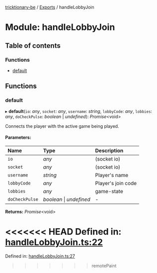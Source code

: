 [tricktionary-be](../README.md) / [Exports](../modules.md) / handleLobbyJoin

# Module: handleLobbyJoin

## Table of contents

### Functions

- [default](handlelobbyjoin.md#default)

## Functions

### default

▸ **default**(`io`: *any*, `socket`: *any*, `username`: *string*, `lobbyCode`: *any*, `lobbies`: *any*, `doCheckPulse`: *boolean* \| *undefined*): *Promise*<void\>

Connects the player with the active game being played.

#### Parameters:

Name | Type | Description |
:------ | :------ | :------ |
`io` | *any* | (socket io)   |
`socket` | *any* | (socket io)   |
`username` | *string* | Player's name   |
`lobbyCode` | *any* | Player's join code   |
`lobbies` | *any* | game-state    |
`doCheckPulse` | *boolean* \| *undefined* | - |

**Returns:** *Promise*<void\>

<<<<<<< HEAD
Defined in: [handleLobbyJoin.ts:22](https://github.com/story-squad/tricktionary-be/blob/e2df648/src/sockets/handleLobbyJoin.ts#L22)
=======
Defined in: [handleLobbyJoin.ts:27](https://github.com/story-squad/tricktionary-be/blob/50f8f84/src/sockets/handleLobbyJoin.ts#L27)
>>>>>>> remotePaint
